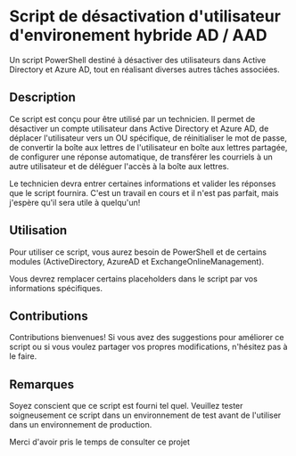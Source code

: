 # Script de désactivation d'utilisateur d'environement hybride AD / AAD

Un script PowerShell destiné à désactiver des utilisateurs dans Active Directory et Azure AD, tout en réalisant diverses autres tâches associées.

## Description

Ce script est conçu pour être utilisé par un technicien. Il permet de désactiver un compte utilisateur dans Active Directory et Azure AD, de déplacer l'utilisateur vers un OU spécifique, de réinitialiser le mot de passe, de convertir la boîte aux lettres de l'utilisateur en boîte aux lettres partagée, de configurer une réponse automatique, de transférer les courriels à un autre utilisateur et de déléguer l'accès à la boîte aux lettres.

Le technicien devra entrer certaines informations et valider les réponses que le script fournira. C'est un travail en cours et il n'est pas parfait, mais j'espère qu'il sera utile à quelqu'un!

## Utilisation

Pour utiliser ce script, vous aurez besoin de PowerShell et de certains modules (ActiveDirectory, AzureAD et ExchangeOnlineManagement).

Vous devrez remplacer certains placeholders dans le script par vos informations spécifiques.

## Contributions

Contributions bienvenues! Si vous avez des suggestions pour améliorer ce script ou si vous voulez partager vos propres modifications, n'hésitez pas à le faire.

## Remarques

Soyez conscient que ce script est fourni tel quel. Veuillez tester soigneusement ce script dans un environnement de test avant de l'utiliser dans un environnement de production.

Merci d'avoir pris le temps de consulter ce projet
